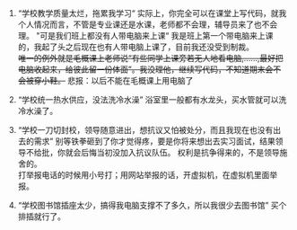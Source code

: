 1. “学校教学质量太烂，拖累我学习“
实际上，你完全可以在课堂上写代码，就我个人情况而言，不管是专业课还是水课，老师都不会理，辅导员来了也不会理。
"可是我们班上都没有人带电脑来上课“ 我是班上第一个带电脑来上课的，我起了头之后现在也有人带电脑上课了，目前我还没受到制裁。  
~~唯一的例外就是毛概课上老师说“有些同学上课旁若无人地看电脑,......,最好把电脑收起来，给彼此留一份体面”。我没理他，继续写代码，不知道期末会不会被穿小鞋。~~ 悲报：以后不能在毛概课上用电脑了


2. “学校统一热水供应，没法洗冷水澡”
浴室里一般都有水龙头，买水管就可以洗冷水澡了。  

3. “学校一刀切封校，领导随意进出，想抗议又怕被处分，而且我现在也没有出去的需求”
别等铁拳砸到了你才觉得疼，要是你将来想出去实习面试，结果领导不给批，你就会后悔当初没加入抗议队伍。
权利是抗争得来的，不是领导施舍的。  
打举报电话的时候用小号打；用网站举报的话，开虚拟机，在虚拟机里面举报。


4. “学校图书馆插座太少，搞得我电脑支撑不了多久，所以我很少去图书馆”
买个排插就行了。
